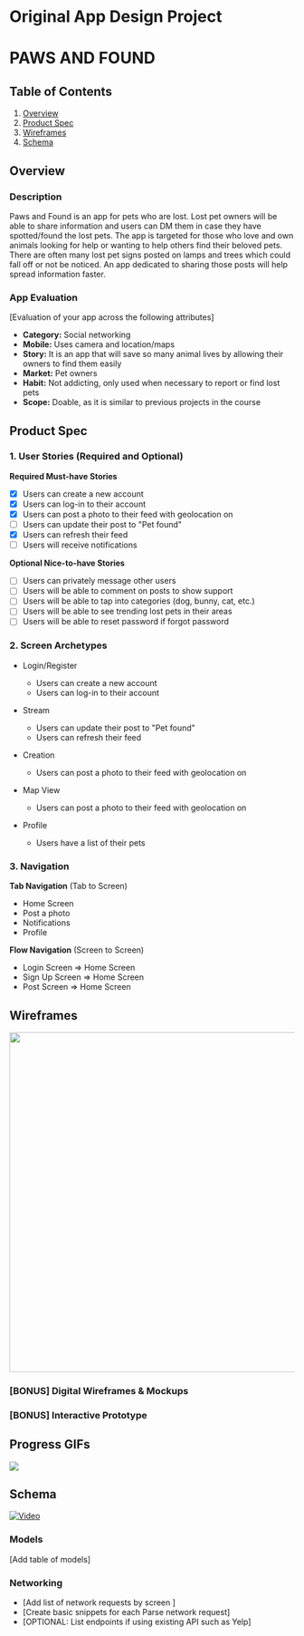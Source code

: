Original App Design Project
===

# PAWS AND FOUND

## Table of Contents

1. [Overview](#Overview)
2. [Product Spec](#Product-Spec)
3. [Wireframes](#Wireframes)
4. [Schema](#Schema)

## Overview

### Description

Paws and Found is an app for pets who are lost. Lost pet owners will be able to share information and users can DM them in case they have spotted/found the lost pets. The app is targeted for those who love and own animals looking for help or wanting to help others find their beloved pets. There are often many lost pet signs posted on lamps and trees which could fall off or not be noticed. An app dedicated to sharing those posts will help spread information faster.

### App Evaluation

[Evaluation of your app across the following attributes]
- **Category:** Social networking
- **Mobile:** Uses camera and location/maps
- **Story:** It is an app that will save so many animal lives by allowing their owners to find them easily
- **Market:** Pet owners
- **Habit:** Not addicting, only used when necessary to report or find lost pets
- **Scope:** Doable, as it is similar to previous projects in the course

## Product Spec

### 1. User Stories (Required and Optional)

**Required Must-have Stories**

- [X] Users can create a new account
- [X] Users can log-in to their account
- [X] Users can post a photo to their feed with geolocation on
- [ ] Users can update their post to "Pet found"
- [X] Users can refresh their feed
- [ ] Users will receive notifications

**Optional Nice-to-have Stories**

- [ ] Users can privately message other users
- [ ] Users will be able to comment on posts to show support
- [ ] Users will be able to tap into categories (dog, bunny, cat, etc.)
- [ ] Users will be able to see trending lost pets in their areas
- [ ] Users will be able to reset password if forgot password

### 2. Screen Archetypes

- Login/Register
    - Users can create a new account
    - Users can log-in to their account

- Stream
    - Users can update their post to "Pet found"
    - Users can refresh their feed

- Creation
    - Users can post a photo to their feed with geolocation on

- Map View
    - Users can post a photo to their feed with geolocation on

- Profile
    - Users have a list of their pets


### 3. Navigation

**Tab Navigation** (Tab to Screen)

* Home Screen
* Post a photo
* Notifications
* Profile

**Flow Navigation** (Screen to Screen)

- Login Screen
  => Home Screen
- Sign Up Screen
  => Home Screen
- Post Screen
  => Home Screen


## Wireframes

<img src="https://hackmd.io/_uploads/SJFn3bhz6.jpg" width=600>

### [BONUS] Digital Wireframes & Mockups

### [BONUS] Interactive Prototype

## Progress GIFs
<div>
    <a href="https://www.loom.com/share/219d6c794de4418dbd6c9dad0e3fb794">
    </a>
    <a href="https://www.loom.com/share/219d6c794de4418dbd6c9dad0e3fb794">
      <img style="max-width:300px;" src="https://cdn.loom.com/sessions/thumbnails/219d6c794de4418dbd6c9dad0e3fb794-with-play.gif">
    </a>
  </div>

## Schema 

[![Video](https://img.youtube.com/vi/plXLw9icgk/maxresdefault.jpg)](https://www.youtube.com/watch?v=-plXLw9icgk)

### Models

[Add table of models]

### Networking

- [Add list of network requests by screen ]
- [Create basic snippets for each Parse network request]
- [OPTIONAL: List endpoints if using existing API such as Yelp]
